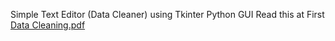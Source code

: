 Simple Text Editor (Data Cleaner) using Tkinter Python GUI
Read this at First [Data Cleaning.pdf](https://github.com/iiiiOreo/Data-Cleaning-W-GUI/files/14375780/Data.Cleaning.pdf)

